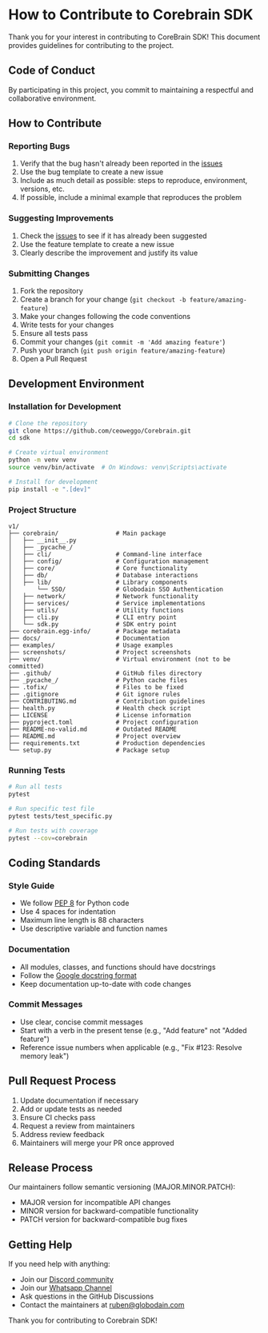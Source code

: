 # How to Contribute to Corebrain SDK

Thank you for your interest in contributing to CoreBrain SDK! This document provides guidelines for contributing to the project.

## Code of Conduct

By participating in this project, you commit to maintaining a respectful and collaborative environment.

## How to Contribute

### Reporting Bugs

1. Verify that the bug hasn't already been reported in the [issues](https://github.com/ceoweggo/Corebrain/issues)
2. Use the bug template to create a new issue
3. Include as much detail as possible: steps to reproduce, environment, versions, etc.
4. If possible, include a minimal example that reproduces the problem

### Suggesting Improvements

1. Check the [issues](https://github.com/ceoweggo/Corebrain/issues) to see if it has already been suggested
2. Use the feature template to create a new issue
3. Clearly describe the improvement and justify its value

### Submitting Changes

1. Fork the repository
2. Create a branch for your change (`git checkout -b feature/amazing-feature`)
3. Make your changes following the code conventions
4. Write tests for your changes
5. Ensure all tests pass
6. Commit your changes (`git commit -m 'Add amazing feature'`)
7. Push your branch (`git push origin feature/amazing-feature`)
8. Open a Pull Request

## Development Environment

### Installation for Development

```bash
# Clone the repository
git clone https://github.com/ceoweggo/Corebrain.git
cd sdk

# Create virtual environment
python -m venv venv
source venv/bin/activate  # On Windows: venv\Scripts\activate

# Install for development
pip install -e ".[dev]"
```

### Project Structure

```
v1/
├── corebrain/                # Main package
│   ├── __init__.py
│   ├── _pycache_/
│   ├── cli/                  # Command-line interface
│   ├── config/               # Configuration management
│   ├── core/                 # Core functionality
│   ├── db/                   # Database interactions
│   ├── lib/                  # Library components
│       └── SSO/              # Globodain SSO Authentication
│   ├── network/              # Network functionality
│   ├── services/             # Service implementations
│   ├── utils/                # Utility functions
│   ├── cli.py                # CLI entry point
│   └── sdk.py                # SDK entry point
├── corebrain.egg-info/       # Package metadata
├── docs/                     # Documentation
├── examples/                 # Usage examples
├── screenshots/              # Project screenshots
├── venv/                     # Virtual environment (not to be committed)
├── .github/                  # GitHub files directory
├── _pycache_/                # Python cache files
├── .tofix/                   # Files to be fixed
├── .gitignore                # Git ignore rules
├── CONTRIBUTING.md           # Contribution guidelines
├── health.py                 # Health check script
├── LICENSE                   # License information
├── pyproject.toml            # Project configuration
├── README-no-valid.md        # Outdated README
├── README.md                 # Project overview
├── requirements.txt          # Production dependencies
└── setup.py                  # Package setup
```

### Running Tests

```bash
# Run all tests
pytest

# Run specific test file
pytest tests/test_specific.py

# Run tests with coverage
pytest --cov=corebrain
```

## Coding Standards

### Style Guide

- We follow [PEP 8](https://www.python.org/dev/peps/pep-0008/) for Python code
- Use 4 spaces for indentation
- Maximum line length is 88 characters
- Use descriptive variable and function names

### Documentation

- All modules, classes, and functions should have docstrings
- Follow the [Google docstring format](https://github.com/google/styleguide/blob/gh-pages/pyguide.md#38-comments-and-docstrings)
- Keep documentation up-to-date with code changes

### Commit Messages

- Use clear, concise commit messages
- Start with a verb in the present tense (e.g., "Add feature" not "Added feature")
- Reference issue numbers when applicable (e.g., "Fix #123: Resolve memory leak")

## Pull Request Process

1. Update documentation if necessary
2. Add or update tests as needed
3. Ensure CI checks pass
4. Request a review from maintainers
5. Address review feedback
6. Maintainers will merge your PR once approved

## Release Process

Our maintainers follow semantic versioning (MAJOR.MINOR.PATCH):
- MAJOR version for incompatible API changes
- MINOR version for backward-compatible functionality
- PATCH version for backward-compatible bug fixes

## Getting Help

If you need help with anything:
- Join our [Discord community](https://discord.gg/m2AXjPn2yV)
- Join our [Whatsapp Channel](https://whatsapp.com/channel/0029Vap43Vy5EjxvR4rncQ1I)
- Ask questions in the GitHub Discussions
- Contact the maintainers at ruben@globodain.com

Thank you for contributing to Corebrain SDK!